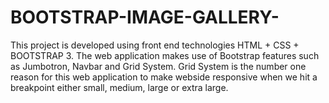 # BOOTSTRAP-IMAGE-GALLERY-
This project is developed using front end technologies HTML + CSS + BOOTSTRAP 3. The web application makes use of Bootstrap features such as Jumbotron, Navbar and Grid System. Grid System is the number one reason for this web application to make webside responsive when we hit a breakpoint either small, medium, large or extra large.
